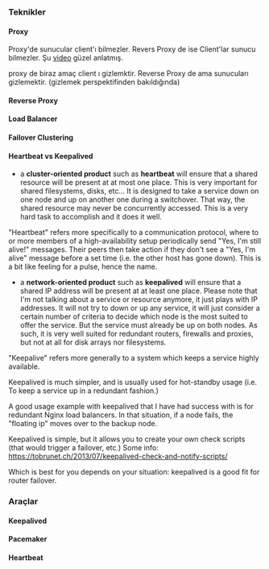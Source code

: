 ### Teknikler 

#### Proxy

Proxy'de sunucular client'ı bilmezler. Revers Proxy de ise Client'lar sunucu bilmezler. 
Şu [video]((https://youtu.be/ozhe__GdWC8?t=323)) güzel anlatmış.

proxy de biraz amaç client ı gizlemktir. Reverse Proxy de ama sunucuları gizlemektir. (gizlemek perspektifinden bakıldığında)




#### Reverse Proxy

#### Load Balancer

#### Failover Clustering


#### Heartbeat vs Keepalived


- a __cluster-oriented product__ such as __heartbeat__ will ensure that a shared resource will be present at at most one place. This is very important for shared filesystems, disks, etc... It is designed to take a service down on one node and up on another one during a switchover. That way, the shared resource may never be concurrently accessed. This is a very hard task to accomplish and it does it well.


"Heartbeat" refers more specifically to a communication protocol, where to or more members of a high-availability setup periodically send "Yes, I'm still alive!" messages. Their peers then take action if they don't see a "Yes, I'm alive" message before a set time (i.e. the other host has gone down). This is a bit like feeling for a pulse, hence the name.



- a __network-oriented product__ such as __keepalived__ will ensure that a shared IP address will be present at at least one place. Please note that I'm not talking about a service or resource anymore, it just plays with IP addresses. It will not try to down or up any service, it will just consider a certain number of criteria to decide which node is the most suited to offer the service. But the service must already be up on both nodes. As such, it is very well suited for redundant routers, firewalls and proxies, but not at all for disk arrays nor filesystems.

"Keepalive" refers more generally to a system which keeps a service highly available.

Keepalived is much simpler, and is usually used for hot-standby usage (i.e. To keep a service up in a redundant fashion.)

A good usage example with keepalived that I have had success with is for redundant Nginx load balancers. In that situation, if a node fails, the "floating ip" moves over to the backup node.

Keepalived is simple, but it allows you to create your own check scripts (that would trigger a failover, etc.) Some info: https://tobrunet.ch/2013/07/keepalived-check-and-notify-scripts/

Which is best for you depends on your situation: keepalived is a good fit for router failover.





### Araçlar

#### Keepalived

#### Pacemaker

#### Heartbeat
